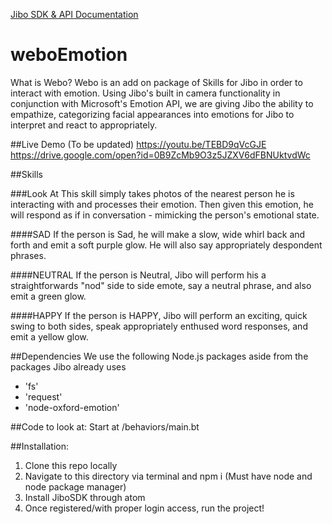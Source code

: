 [Jibo SDK & API Documentation](https://developers.jibo.com/sdk/docs/)
# weboEmotion

What is Webo? Webo is an add on package of Skills for Jibo in order to interact with emotion. Using Jibo's built in camera functionality in conjunction with Microsoft's Emotion API, we are giving Jibo the ability to empathize, categorizing facial appearances into emotions for Jibo to interpret and react to appropriately.

##Live Demo
(To be updated)
https://youtu.be/TEBD9qVcGJE
https://drive.google.com/open?id=0B9ZcMb9O3z5JZXV6dFBNUktvdWc


##Skills

###Look At
This skill simply takes photos of the nearest person he is interacting with and processes their emotion. Then given this emotion, he will respond as if in conversation - mimicking the person's emotional state.

####SAD
If the person is Sad, he will make a slow, wide whirl back and forth and emit a soft purple glow. He will also say appropriately despondent phrases.

####NEUTRAL
If the person is Neutral, Jibo will perform his a straightforwards "nod" side to side emote, say a neutral phrase, and also emit a green glow.

####HAPPY
If the person is HAPPY, Jibo will perform an exciting, quick swing to both sides, speak appropriately enthused word responses, and emit a yellow glow.


##Dependencies
We use the following Node.js packages aside from the packages Jibo already uses
+ 'fs'
+ 'request'
+ 'node-oxford-emotion'

##Code to look at:
Start at /behaviors/main.bt

##Installation:
1. Clone this repo locally
2. Navigate to this directory via terminal and npm i (Must have node and node package manager)
3. Install JiboSDK through atom
4. Once registered/with proper login access, run the project!
